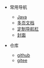 
* 常用导航

  * [Java](Java/README.md)
  * [多页文档](zh-cn/more-pages.md)
  * [定制导航栏](zh-cn/custom-navbar.md)
  * [封面](zh-cn/cover.md)

* 仓库
  * [github](https://github.com/nianone/docs)
  * [gitee](https://gitee.com/nianone/docs)
